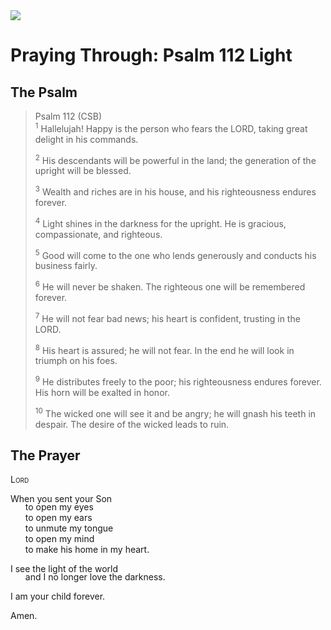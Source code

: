 <img class="intro-right" src="/images/art-paris-psalter.jpg">

<style>
  li {list-style-type: none;}
  p + ul {
    margin-top: -18px;
}
</style>

# Praying Through: Psalm 112 Light

## The Psalm

>Psalm 112 (CSB)  
><sup>1</sup> Hallelujah! Happy is the person who fears the LORD, taking great delight in his commands. 
>
><sup>2</sup> His descendants will be powerful in the land; the generation of the upright will be blessed. 
>
><sup>3</sup> Wealth and riches are in his house, and his righteousness endures forever. 
>
><sup>4</sup> Light shines in the darkness for the upright. He is gracious, compassionate, and righteous. 
>
><sup>5</sup> Good will come to the one who lends generously and conducts his business fairly. 
>
><sup>6</sup> He will never be shaken. The righteous one will be remembered forever. 
>
><sup>7</sup> He will not fear bad news; his heart is confident, trusting in the LORD. 
>
><sup>8</sup> His heart is assured; he will not fear. In the end he will look in triumph on his foes. 
>
><sup>9</sup> He distributes freely to the poor; his righteousness endures forever. His horn will be exalted in honor. 
>
><sup>10</sup> The wicked one will see it and be angry; he will gnash his teeth in despair. The desire of the wicked leads to ruin.

## The Prayer

<div style="font-variant: small-caps;">
Lord
</div>

When you sent your Son
* to open my eyes
* to open my ears
* to unmute my tongue
* to open my mind
* to make his home in my heart.

I see the light of the world
* and I no longer love the darkness.

I am your child forever.

Amen.
